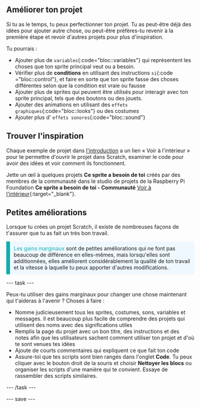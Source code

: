 ## Améliorer ton projet

Si tu as le temps, tu peux perfectionner ton projet. Tu as peut-être déjà des idées pour ajouter autre chose, ou peut-être préfères-tu revenir à la première étape et revoir d'autres projets pour plus d'inspiration.

Tu pourrais :
- Ajouter plus de `variables`{:code="bloc::variables"} qui représentent les choses que ton sprite principal veut ou a besoin.
- Vérifier plus de **conditions** en utilisant des instructions `si`{:code ="bloc::control"}, et faire en sorte que ton sprite fasse des choses différentes selon que la condition est vraie ou fausse
- Ajouter plus de sprites qui peuvent être utilisés pour interagir avec ton sprite principal, tels que des boutons ou des jouets.
- Ajouter des animations en utilisant des `effets graphiques`{:code="bloc::looks"} ou des costumes
- Ajouter plus d' `effets sonores`{:code="bloc::sound"}

## Trouver l'inspiration

Chaque exemple de projet dans [l'introduction](.) a un lien « Voir à l'intérieur » pour te permettre d'ouvrir le projet dans Scratch, examiner le code pour avoir des idées et voir comment ils fonctionnent.

Jette un œil à quelques projets **Ce sprite a besoin de toi** créés par des membres de la communauté dans le studio de projets de la Raspberry Pi Foundation **Ce sprite a besoin de toi - Communauté** [Voir à l'intérieur](https://scratch.mit.edu/studios/29722869/){:target="_blank"}.

## Petites améliorations

Lorsque tu crées un projet Scratch, il existe de nombreuses façons de t'assurer que tu as fait un très bon travail.

<p style="border-left: solid; border-width:10px; border-color: #0faeb0; background-color: aliceblue; padding: 10px;">
<span style="color: #0faeb0">Les gains marginaux</span> sont de petites améliorations qui ne font pas beaucoup de différence en elles-mêmes, mais lorsqu'elles sont additionnées, elles améliorent considérablement la qualité de ton travail et la vitesse à laquelle tu peux apporter d'autres modifications. 
</p>

--- task ---

Peux-tu utiliser des gains marginaux pour changer une chose maintenant qui t'aideras à l'avenir ? Choses à faire :

+ Nomme judicieusement tous les sprites, costumes, sons, variables et messages. Il est beaucoup plus facile de comprendre des projets qui utilisent des noms avec des significations utiles
+ Remplis la page du projet avec un bon titre, des instructions et des notes afin que les utilisateurs sachent comment utiliser ton projet et d'où te sont venues tes idées
+ Ajoute de courts commentaires qui expliquent ce que fait ton code
+ Assure-toi que tes scripts sont bien rangés dans l'onglet **Code**. Tu peux cliquer avec le bouton droit de la souris et choisir **Nettoyer les blocs** ou organiser les scripts d'une manière qui te convient. Essaye de rassembler des scripts similaires.

--- /task ---

--- save ---

